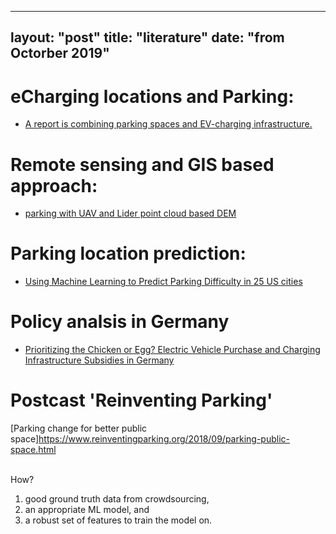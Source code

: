 
---
layout: "post"
title: "literature"
date: "from Octorber 2019"
--

# eCharging locations and Parking:

- [A report is combining parking spaces and EV-charging infrastructure.](http://archiv.ivt.ethz.ch/docs/students/sa428.pdf)


# Remote sensing and GIS based approach:
- [parking with UAV and Lider point cloud based DEM](https://eijournal.com/print/articles/do-we-have-enough-parking-a-remote-sensing-approach-to-parking-inventory)


# Parking location prediction:
- [Using Machine Learning to Predict Parking Difficulty in 25 US cities](https://ai.googleblog.com/2017/02/using-machine-learning-to-predict.html)

# Policy analsis in Germany
- [Prioritizing the Chicken or Egg? Electric Vehicle Purchase and Charging Infrastructure Subsidies in Germany](https://www.cogitatiopress.com/politicsandgovernance/article/view/3025/3025)


# Postcast 'Reinventing Parking'

[Parking change for better public space]https://www.reinventingparking.org/2018/09/parking-public-space.html



<br> How? </br>
1. good ground truth data from crowdsourcing,
2. an appropriate ML model, and
3. a robust set of features to train the model on.
